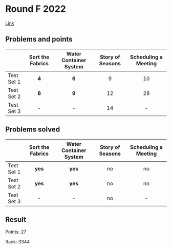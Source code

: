 # Round F 2022

[Link](https://codingcompetitions.withgoogle.com/kickstart/round/00000000008cb409)

## Problems and points

|            | Sort the Fabrics | Water Container System | Story of Seasons | Scheduling a Meeting |
|------------|:----------------:|:----------------------:|:----------------:|:--------------------:|
| Test Set 1 |      **4**       |         **6**          |        9         |          10          |
| Test Set 2 |      **8**       |         **9**          |        12        |          28          |
| Test Set 3 |        -         |           -            |        14        |          -           |

## Problems solved

|            | Sort the Fabrics | Water Container System | Story of Seasons | Scheduling a Meeting |
|------------|:----------------:|:----------------------:|:----------------:|:--------------------:|
| Test Set 1 |     **yes**      |        **yes**         |        no        |          no          |
| Test Set 2 |     **yes**      |        **yes**         |        no        |          no          |
| Test Set 3 |        -         |           -            |        no        |          -           |

## Result

Points: 27

Rank: 3344
